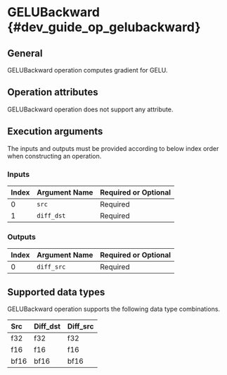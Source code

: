 GELUBackward {#dev_guide_op_gelubackward}
=========================================

## General

GELUBackward operation computes gradient for GELU.

## Operation attributes

GELUBackward operation does not support any attribute.

## Execution arguments

The inputs and outputs must be provided according to below index order when
constructing an operation.

### Inputs

| Index | Argument Name | Required or Optional |
|:------|:--------------|:---------------------|
| 0     | `src`         | Required             |
| 1     | `diff_dst`    | Required             |

### Outputs

| Index | Argument Name | Required or Optional |
|:------|:--------------|:---------------------|
| 0     | `diff_src`    | Required             |

## Supported data types

GELUBackward operation supports the following data type combinations.

| Src  | Diff_dst | Diff_src |
|:-----|:---------|:---------|
| f32  | f32      | f32      |
| f16  | f16      | f16      |
| bf16 | bf16     | bf16     |
